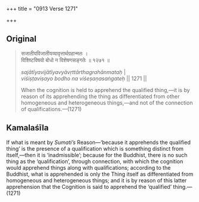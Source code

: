 +++
title = "0913 Verse 1271"

+++
## Original 
>
> सजातीयविजातीयव्यावृत्तार्थग्रहान्मतः ।  
> विशिष्टविषयो बोधो न विशेषणसङ्गतेः ॥ १२७१ ॥ 
>
> *sajātīyavijātīyavyāvṛttārthagrahānmataḥ* \|  
> *viśiṣṭaviṣayo bodho na viśeṣaṇasaṅgateḥ* \|\| 1271 \|\| 
>
> When the cognition is held to apprehend the qualified thing,—it is by reason of its apprehending the thing as differentiated from other homogeneous and heterogeneous things,—and not of the connection of qualifications.—(1271)



## Kamalaśīla

If what is meant by *Sumati’s* Reason—‘because it apprehends the qualified thing’ is the presence of a qualification which is something distinct from itself,—then it is ‘inadmissible’; because for the Buddhist, there is no such thing as the ‘qualification’, through connection, with which the cognition would apprehend things along with qualifications; according to the Buddhist, what is apprehended is only the Thing itself as differentiated from homogeneous and heterogeneous things; and it is by reason of this latter apprehension that the Cognition is said to apprehend the ‘qualified’ thing.—(1271)


